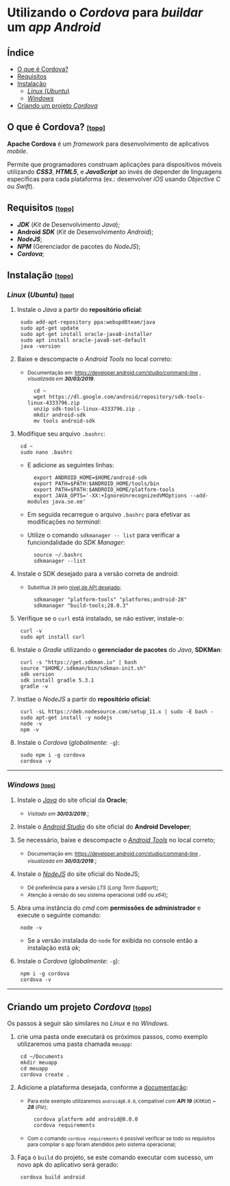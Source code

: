 # Utilizando o *Cordova* para *buildar* um *app* ***Android***

<a name="topo"></a>

## Índice

- [O que é Cordova?](#cordova)
- [Requisitos](#requisitos)
- [Instalação](#instalacao)
  - [*Linux* (*Ubuntu*)](#linux)
  - [*Windows*](#windows)
- [Criando um projeto *Cordova*](#projeto)

<a name="cordova"></a>

## O que é Cordova? <small><small>[[topo]](#topo)</small></small>

**Apache Cordova** é um *framework* para desenvolvimento de aplicativos *mobile*.

Permite que programadores construam aplicações para dispositivos móveis utilizando ***CSS3***, ***HTML5***, e ***JavaScript*** ao invés de depender de linguagens específicas para cada plataforma (ex.: desenvolver *iOS* usando *Objective C* ou *Swift*).

<a name="requisitos"></a>

## Requisitos <small><small>[[topo]](#topo)</small></small>

- ***JDK*** (*Kit* de Desenvolvimento *Java*);
- **Android *SDK*** (*Kit* de Desenvolvimento *Android*);
- ***NodeJS***;
- ***NPM*** (Gerenciador de pacotes do *NodeJS*);
- ***Cordova***;

<a name="instalacao"></a>

## Instalação <small><small>[[topo]](#topo)</small></small>

<a name="linux"></a>

### *Linux* (*Ubuntu*) <small><small>[[topo]](#topo)</small></small>

1. Instale o *Java* a partir do **repositório oficial**:


        sudo add-apt-repository ppa:webupd8team/java
        sudo apt-get update
        sudo apt-get install oracle-java8-installer
        sudo apt install oracle-java8-set-default
        java -version

2. Baixe e descompacte o *Android Tools* no local correto:

    - <small>Documentação em: https://developer.android.com/studio/command-line , *visualizada em* ***30/03/2019***.</small>

            cd ~
            wget https://dl.google.com/android/repository/sdk-tools-linux-4333796.zip
            unzip sdk-tools-linux-4333796.zip .
            mkdir android-sdk
            mv tools android-sdk

3. Modifique seu arquivo `.bashrc`:

        cd ~
        sudo nano .bashrc

    - E adicione as seguintes linhas:

            export ANDROID_HOME=$HOME/android-sdk
            export PATH=$PATH:$ANDROID_HOME/tools/bin
            export PATH=$PATH:$ANDROID_HOME/platform-tools
            export JAVA_OPTS='-XX:+IgnoreUnrecognizedVMOptions --add-modules java.se.ee'

    - Em seguida recarregue o arquivo `.bashrc` para efetivar as modificações no *terminal*:

    - Utilize o comando `sdkmanager -- list` para verificar a funciondalidade do *SDK Manager*:

            source ~/.bashrc
            sdkmanager --list

4. Instale o SDK desejado para a versão correta de android:

    - <small>Substitua `28` pelo [nível de API desejado](https://source.android.com/setup/start/build-numbers);</small>

            sdkmanager "platform-tools" "platforms;android-28"
            sdkmanager "build-tools;28.0.3"

5. Verifique se o `curl` está instalado, se não estiver, instale-o:

        curl -v
        sudo apt install curl

6. Instale o *Gradle* utilizando o **gerenciador de pacotes** do *Java*, **SDKMan**:

        curl -s "https://get.sdkman.io" | bash
        source "$HOME/.sdkman/bin/sdkman-init.sh"
        sdk version
        sdk install gradle 5.3.1
        gradle -v

7. Instlae o *NodeJS* a partir do **repositório oficial**:

        curl -sL https://deb.nodesource.com/setup_11.x | sudo -E bash -
        sudo apt-get install -y nodejs
        node -v
        npm -v

8. Instale o *Cordova* (*globalmente*: `-g`):

        sudo npm i -g cordova
        cordova -v

---

<a name="windows"></a>

### *Windows* <small><small>[[topo]](#topo)</small></small>
1. Instale o [*Java*](https://www.oracle.com/technetwork/java/javase/downloads/jdk8-downloads-2133151.html) do site oficial da **Oracle**;

    - <small>*Visitado em* ***30/03/2019***.</small>;

2. Instale o [*Android Studio*](https://developer.android.com/studio/install) do site oficial do **Android Developer**;

3. Se necessário, baixe e descompacte o [*Android Tools*](https://dl.google.com/android/repository/sdk-tools-linux-4333796.zip) no local correto;

    - <small>Documentação em: https://developer.android.com/studio/command-line , *visualizada em* ***30/03/2019***.</small>;

4. Instale o [*NodeJS*](https://nodejs.org/en/download/) do site oficial do NodeJS;

    - <small>Dê preferência para a versão *LTS* (*Long Term Support*)</small>;
    - <small>Atenção à versão do seu sistema operacional (*x86* ou *x64*)</small>;

5. Abra uma instância do *cmd* com **permissões de administrador** e execute o seguinte comando:

        node -v

    - Se a versão instalada do `node` for exibida no console então a instalação está *ok*;

6. Instale o *Cordova* (*globalmente*: `-g`):

        npm i -g cordova
        cordova -v

---

<a name="projeto"></a>

## Criando um projeto *Cordova* <small><small>[[topo]](#topo)</small></small>

Os passos à seguir são similares no *Linux* e no *Windows*.

1. crie uma pasta onde executará os próximos passos, como exemplo utilizaremos uma pasta chamada `meuapp`:

        cd ~/Documents
        mkdir meuapp
        cd meuapp
        cordova create .

2. Adicione a plataforma desejada, conforme a [documentação](https://cordova.apache.org/docs/en/latest/guide/platforms/android/#requirements-and-support):

    - <small>Para este exemplo utilizaremos `android@8.0.0`, compatível com ***API 19*** (*KitKat*) ~ ***28*** (*Pie*);</small>

            cordova platform add android@8.0.0
            cordova requirements

    - <small>Com o comando `cordova requirements` é possível verificar se todo os requisitos para compilar o app foram atendidos pelo sistema operacional;</small>

3. Faça o `build` do projeto, se este comando executar com sucesso, um novo apk do aplicativo será gerado:

        cordova build android
